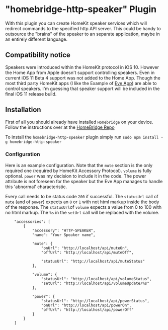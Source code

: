 # "homebridge-http-speaker" Plugin


With this plugin you can create HomeKit speaker services which will redirect commands to the specified http API server.
This could be handy to outsource the "brains" of the speaker to an separate application, maybe in an entirely different 
language.

## Compatibility notice
Speakers were introduced within the HomeKit protocol in iOS 10. However the Home App from Apple doesn't support
controlling speakers. Even in current iOS 11 Beta 4 support was not added to the Home App. Though the most third party 
HomeKit apps (I like the Example of [Eve App](https://itunes.apple.com/app/elgato-eve/id917695792)) are able to control
speakers. I'm guessing that speaker support will be included in the final iOS 11 release build.

## Installation
First of all you should already have installed `Homebridge` on your device. Follow the instructions over at the
[HomeBridge Repo](https://github.com/nfarina/homebridge)

To install the `homebridge-http-speaker` plugin simply run `sudo npm install -g homebridge-http-speaker`

### Configuration

Here is an example configuration. Note that the `mute` section is the only required one
(required by HomeKit Accessory Protocol). `volume` is fully optional. `power` was my decision to include it in the code.
The power attribute is not foreseen for the speaker but the Eve App manages to handle this 'abnormal' characteristic.


Every call needs to be status code `200` if successful. The `statusUrl` call of `mute` (and of `power`) expects an `0`
or `1` with not html markup inside the body of the response. The `statusUrl`of `volume` expects a value from 0 to 100
with no html markup. The `%s` in the `setUrl` call will be replaced with the volume.

```
    "accessories": [
        {
            "accessory": "HTTP-SPEAKER",
            "name": "Your Speaker name",
            
            "mute": {
                "onUrl": "http://localhost/api/muteOn",
                "offUrl": "http://localhost/api/muteOff",

                "statusUrl": "http://localhost/api/muteStatus"
            },
            
            "volume": {
                "statusUrl": "http://localhost/api/volumeStatus",
                "setUrl": "http://localhost/api/volumeUpdate/%s"
            },
            
            "power": {
                "statusUrl": "http://localhost/api/powerStatus",
                "onUrl": "http://localhost/api/powerOn",
                "offUrl": "http://localhost/api/powerOff"
            }
        }
    ]
```